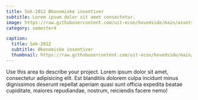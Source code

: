 ```yaml
---
title: Sok-2012 Økonomiske insentiver
subtitle: Lorem ipsum dolor sit amet consectetur.
image: https://raw.githubusercontent.com/uit-econ/hovedside/main/assets/img/Sok-2012.jpg
category: semester4

caption:
  title: Sok-2012
  subtitle: Økonomiske insentiver
  thumbnail: https://raw.githubusercontent.com/uit-econ/hovedside/main/assets/img/Sok-2012.jpg
---
```

Use this area to describe your project. Lorem ipsum dolor sit amet, consectetur adipisicing elit. Est blanditiis dolorem culpa incidunt minus dignissimos deserunt repellat aperiam quasi sunt officia expedita beatae cupiditate, maiores repudiandae, nostrum, reiciendis facere nemo!



